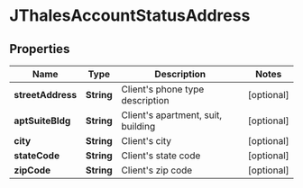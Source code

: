 # JThalesAccountStatusAddress

## Properties
Name | Type | Description | Notes
------------ | ------------- | ------------- | -------------
**streetAddress** | **String** | Client&#x27;s phone type description |  [optional]
**aptSuiteBldg** | **String** | Client&#x27;s apartment, suit, building |  [optional]
**city** | **String** | Client&#x27;s city |  [optional]
**stateCode** | **String** | Client&#x27;s state code |  [optional]
**zipCode** | **String** | Client&#x27;s zip code |  [optional]
